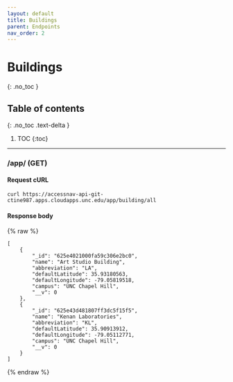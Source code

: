 ```yaml
---
layout: default
title: Buildings
parent: Endpoints
nav_order: 2
---
```


# Buildings
{: .no_toc }

## Table of contents
{: .no_toc .text-delta }

1. TOC
{:toc}

---

### /app/ (GET)

#### Request cURL
```
curl https://accessnav-api-git-ctine987.apps.cloudapps.unc.edu/app/building/all
```

#### Response body
{% raw %}
```
[
    {
        "_id": "625e4021000fa59c306e2bc0",
        "name": "Art Studio Building",
        "abbreviation": "LA",
        "defaultLatitude": 35.93180563,
        "defaultLongitude": -79.05819518,
        "campus": "UNC Chapel Hill",
        "__v": 0
    },
    {
        "_id": "625e43d481807ff3dc5f15f5",
        "name": "Kenan Laboratories",
        "abbreviation": "KL",
        "defaultLatitude": 35.90913912,
        "defaultLongitude": -79.05112771,
        "campus": "UNC Chapel Hill",
        "__v": 0
    }
]
```
{% endraw %}